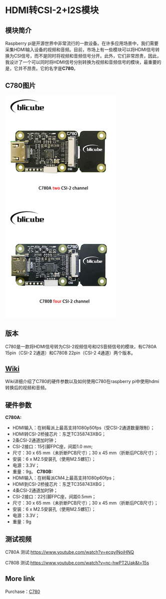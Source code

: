 # HDMI转CSI-2+I2S模块
## 模块简介
Raspberry pi是开源世界中非常流行的一款设备。在许多应用场景中，我们需要采集HDMI输入设备的视频和音频。目前，市场上有一些模块可以将HDMI信号转换为CSI信号，而不是同时将视频和音频信号分开。此外，它们非常昂贵，因此，我设计了一个可以同时将HDMI信号分别转换为视频和音频信号的模块，最重要的是，它并不昂贵。它的名字是**C780**。
## C780图片
![](/images/C780A.jpg)![](/images/C780B.jpg)
## 版本
C780是一款将HDMI信号转为CSI-2视频信号和I2S音频信号的模块，有C780A 15pin（CSI-2 2通道）和C780B 22pin（CSI-2 4通道）两个版本。
## <a href="https://github.com/ThomasVon2021/Raspberry-HDMI-CSI-I2C/wiki" target="_blank">Wiki</a>
Wiki详细介绍了C780的硬件参数以及如何使用C780在raspberry pi中使用hdmi转换后的视频和音频。
## 硬件参数
**C780A:**
* HDMI输入：在树莓派上最高支持1080p50fps（受CSI-2通道数量限制）；
* HDMI转CSI-2桥接芯片：东芝TC358743XBG；
* 2条CSI-2通道加时钟；
* CSI-2接口：15引脚FPC座，间距1.0 mm;
* 尺寸：30 x 65 mm（未折断PCB尺寸）；30 x 45 mm（折断后PCB尺寸）；
* 安装：6 x M2.5安装孔（使用M2.5螺钉）；
* 电源：3.3V；
* 重量：9g。
**C780B:**
* HDMI输入：在树莓派CM4上最高支持1080p60fps；
* HDMI到CSI-2桥接芯片：东芝TC358743XBG；
* 4条CSI-2通道加时钟；
* CSI-2接口：22引脚FPC座，间距0.5mm；
* 尺寸：30 x 65 mm（未折断PCB尺寸）；30 x 45 mm（折断后PCB尺寸）；
* 安装：6 x M2.5安装孔（使用M2.5螺钉）；
* 电源：3.3V；
* 重量：9g
## 测试视频
C780A 测试:https://www.youtube.com/watch?v=ecqyINoiHNQ

C780B 测试:https://www.youtube.com/watch?v=nc-hwPT2Uak&t=15s
## More link
Purchase：<a href="https://www.aliexpress.com/item/1005002861310912.html?pdp_ext_f=%7B%22sku_id%22:%2212000022635165947%22,%22ship_from%22:%22CN%22%7D&gps-id=pcStoreJustForYou&scm=1007.23125.137358.0&scm_id=1007.23125.137358.0&scm-url=1007.23125.137358.0&pvid=8e29d7e9-f257-4f20-a0b2-c2bff6a048d6&spm=a2g0o.store_pc_home.smartJustForYou_6000897758043.1" target="_blank">C780</a>
